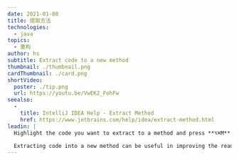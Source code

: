 ```yaml
---
date: 2021-01-08
title: 提取方法
technologies:
  - java
topics:
  - 重构
author: hs
subtitle: Extract code to a new method
thumbnail: ./thumbnail.png
cardThumbnail: ./card.png
shortVideo:
  poster: ./tip.png
  url: https://youtu.be/VwEK2_FohFw
seealso:
  - 
    title: IntelliJ IDEA Help - Extract Method
    href: https://www.jetbrains.com/help/idea/extract-method.html
leadin: |
  Highlight the code you want to extract to a method and press **⌥⌘M** (macOS), or **Ctrl+Alt+M** (Windows/Linux), to extract it.

  Extracting code into a new method can be useful in improving the readability of your code.
---
```


